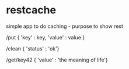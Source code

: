 # restcache
simple app to do caching - purpose to show rest

/put
{
  'key' : key,
  'value' : value
}

/clean
{ 'status' : 'ok'}

/get/key42
{ 'value' : 'the meaning of life'}
